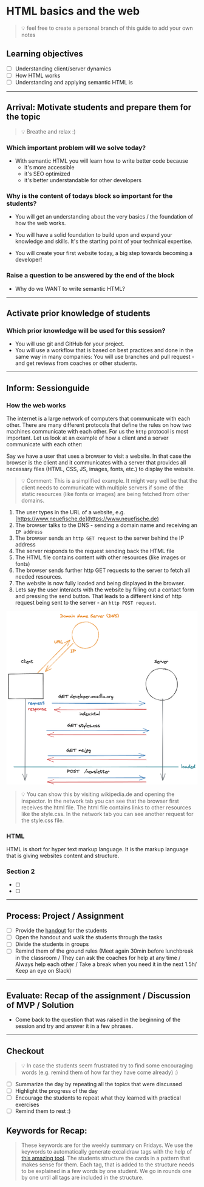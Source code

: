 # HTML basics and the web

> 💡 feel free to create a personal branch of this guide to add your own notes

## Learning objectives

- [ ] Understanding client/server dynamics
- [ ] How HTML works
- [ ] Understanding and applying semantic HTML is

---

## Arrival: Motivate students and prepare them for the topic

> 💡 Breathe and relax :)

### Which important problem will we solve today?

- With semantic HTML you will learn how to write better code because
  - it's more accessible
  - it's SEO optimized
  - it's better understandable for other developers

### Why is the content of todays block so important for the students?

- You will get an understanding about the very basics / the foundation of how the web works.
- You will have a solid foundation to build upon and expand your knowledge and skills. It's the
  starting point of your technical expertise.

- You will create your first website today, a big step towards becoming a developer!

### Raise a question to be answered by the end of the block

- Why do we WANT to write semantic HTML?

---

## Activate prior knowledge of students

### Which prior knowledge will be used for this session?

- You will use git and GitHub for your project.
- You will use a workflow that is based on best practices and done in the same way in many
  companies: You will use branches and pull request - and get reviews from coaches or other
  students.

---

## Inform: Sessionguide

### How the web works

The internet is a large network of computers that communicate with each other. There are many
different protocols that define the rules on how two machines communicate with each other. For us
the `http` protocol is most important. Let us look at an example of how a client and a server
communicate with each other:

Say we have a user that uses a browser to visit a website. In that case the browser is the client
and it communicates with a server that provides all necessary files (HTML, CSS, JS, images, fonts,
etc.) to display the website.

> 💡 Comment: This is a simplified example. It might very well be that the client needs to
> communicate with multiple servers if some of the static resources (like fonts or images) are being
> fetched from other domains.

1. The user types in the URL of a website, e.g.
   [https://www.neuefische.de](https://www.neuefische.de)
2. The browser talks to the DNS - sending a domain name and receiving an `IP address`
3. The browser sends an `http GET request` to the server behind the IP address
4. The server responds to the request sending back the HTML file
5. The HTML file contains content with other resources (like images or fonts)
6. The browser sends further http GET requests to the server to fetch all needed resources.
7. The website is now fully loaded and being displayed in the browser.
8. Lets say the user interacts with the website by filling out a contact form and pressing the send
   button. That leads to a different kind of http request being sent to the server - an
   `http POST request`.

<img src="./assets/request-response.png" width=600 />

> 💡 You can show this by visiting wikipedia.de and opening the inspector. In the network tab you
> can see that the browser first receives the html file. The html file contains links to other
> resources like the style.css. In the network tab you can see another request for the style.css
> file.

### HTML

HTML is short for hyper text markup language. It is the markup language that is giving websites
content and structure.

### Section 2

- [ ]
- [ ]

---

## Process: Project / Assignment

- [ ] Provide the [handout](session-name.md) for the students
- [ ] Open the handout and walk the students through the tasks
- [ ] Divide the students in groups
- [ ] Remind them of the ground rules (Meet again 30min before lunchbreak in the classroom / They
      can ask the coaches for help at any time / Always help each other / Take a break when you need
      it in the next 1.5h/ Keep an eye on Slack)

---

## Evaluate: Recap of the assignment / Discussion of MVP / Solution

- Come back to the question that was raised in the beginning of the session and try and answer it in
  a few phrases.

---

## Checkout

> 💡 In case the students seem frustrated try to find some encouraging words (e.g. remind them of
> how far they have come already) :)

- [ ] Summarize the day by repeating all the topics that were discussed
- [ ] Highlight the progress of the day
- [ ] Encourage the students to repeat what they learned with practical exercises
- [ ] Remind them to rest :)

## Keywords for Recap:

> These keywords are for the weekly summary on Fridays. We use the keywords to automatically
> generate excalidraw tags with the help of
> [this amazing tool](https://github.com/F-Kirchhoff/tag-cloud-generator). The students structure
> the cards in a pattern that makes sense for them. Each tag, that is added to the structure needs
> to be explained in a few words by one student. We go in rounds one by one until all tags are
> included in the structure.
